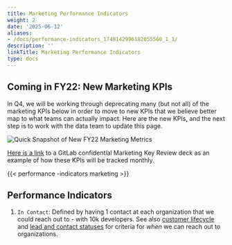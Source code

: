 ```yaml
---
title: Marketing Performance Indicators
weight: 2
date: '2025-06-12'
aliases:
- /docs/performance-indicators_1748142996182055560_1_1/
description: ''
linkTitle: Marketing Performance Indicators
type: docs
---
```


## Coming in FY22: New Marketing KPIs

In Q4, we will be working through deprecating many (but not all) of the marketing KPIs below in order to move to new KPIs that we believe better map to what teams can actually impact. Here are the new KPIs, and the next step is to work with the data team to update this page.

![Quick Snapshot of New FY22 Marketing Metrics](/images/screenshot-2020-11-16.png)

[Here is a link](https://docs.google.com/presentation/d/1_c9KutjGaIL9iUtnYAuF82D7pl2yL2RTUhkN_0N7FIE/edit?usp=sharing) to a GitLab confidential Marketing Key Review deck as an example of how these KPIs will be tracked monthly.

{{< performance -indicators marketing >}}

## Performance Indicators

1. `In Contact`: Defined by having 1 contact at each organization that we could reach out to - with 10k developers. See also [customer lifecycle](/handbook/sales/field-operations/gtm-resources/#customer-lifecycle) and [lead and contact statuses](/handbook/marketing/marketing-operations/#lead-and-contact-statuses) for criteria for _when_ we can reach out to organizations.

